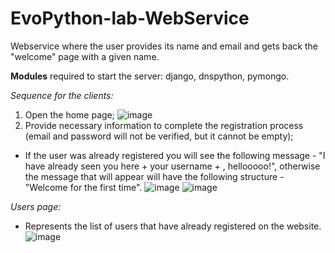 # EvoPython-lab-WebService
Webservice where the user provides its name and email and gets back the "welcome" page with a given name.

**Modules** required to start the server: django, dnspython, pymongo.

_Sequence for the clients:_
 1. Open the home page;
 ![image](https://user-images.githubusercontent.com/41474876/149822771-2ab40cdb-10ca-4302-8ffd-bf2651ded1aa.png)
 3. Provide necessary information to complete the registration process (email and password will not be verified, but it cannot be empty);
 * If the user was already registered you will see the following message - "I have already seen you here + your username + , hellooooo!", otherwise the message that will appear will have the following structure - "Welcome for the first time".
 ![image](https://user-images.githubusercontent.com/41474876/149908523-0dabcb9e-ed70-43ef-9a60-03e5b40a21b5.png)
 ![image](https://user-images.githubusercontent.com/41474876/149908873-7424d69b-4c32-4c1a-8c75-a5dc4a1d7d24.png)

_Users page:_
 * Represents the list of users that have already registered on the website.
 ![image](https://user-images.githubusercontent.com/41474876/149909034-4b3a600b-879c-450d-a0dc-99ed0c6d0fc8.png)
